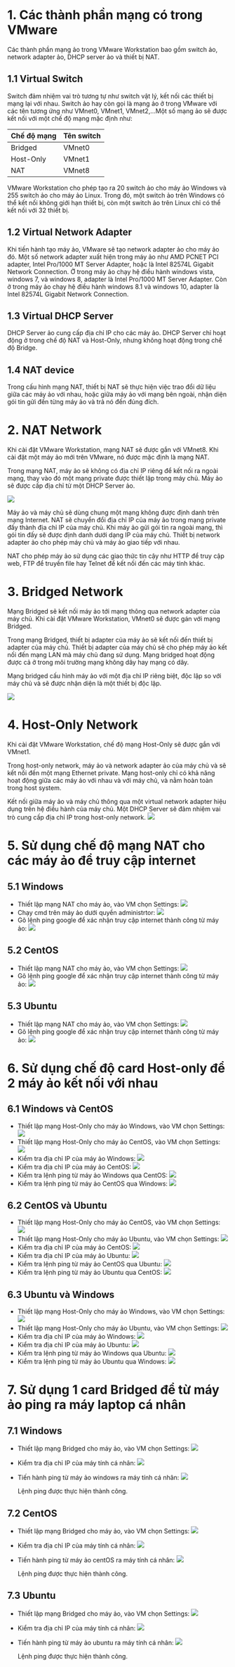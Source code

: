 # 1. Các thành phần mạng có trong VMware
Các thành phần mạng ảo trong VMware Workstation bao gồm switch ảo, network adapter ảo, DHCP server ảo và thiết bị NAT.
## 1.1 Virtual Switch
Switch đảm nhiệm vai trò tương tự như switch vật lý, kết nối các thiết bị mạng lại với nhau. Switch ảo hay còn gọi là mạng ảo ở trong VMware với các tên tương ứng như VMnet0, VMnet1, VMnet2,...Một số mạng ảo sẽ được kết nối với một chế độ mạng mặc định như:

| Chế độ mạng | Tên switch |
|:------------| :----------|
| Bridged     | VMnet0     |
| Host-Only   | VMnet1     |
| NAT         | VMnet8     |

VMware Workstation cho phép tạo ra 20 switch ảo cho máy ảo Windows và 255 switch ảo cho máy ảo Linux. Trong đó, một switch ảo trên Windows có thể kết nối không giới hạn thiết bị, còn một switch ảo trên Linux chỉ có thể kết nối với 32 thiết bị.

## 1.2 Virtual Network Adapter
Khi tiến hành tạo máy ảo, VMware sẽ tạo network adapter ảo cho máy ảo đó. Một số network adapter xuất hiện trong máy ảo như AMD PCNET PCI adapter, Intel Pro/1000 MT Server Adapter, hoặc là Intel 82574L Gigabit Network Connection. Ở trong máy ảo chạy hệ điều hành windows vista, windows 7, và windows 8, adapter là Intel Pro/1000 MT Server Adapter. Còn ở trong máy ảo chạy hệ điều hành windows 8.1 và windows 10, adapter là Intel 82574L Gigabit Network Connection.
## 1.3 Virtual DHCP Server
DHCP Server ảo cung cấp địa chỉ IP cho các máy ảo. DHCP Server chỉ hoạt động ở trong chế độ NAT và Host-Only, nhưng không hoạt động trong chế độ Bridge.
## 1.4 NAT device
Trong cấu hình mạng NAT, thiết bị NAT sẽ thực hiện việc trao đổi dữ liệu giữa các máy ảo với nhau, hoặc giữa máy ảo với mạng bên ngoài, nhận diện gói tin gửi đến từng máy ảo và trả nó đến đúng đích.
# 2. NAT Network
Khi cài đặt VMware Workstation, mạng NAT sẽ được gắn với VMnet8. Khi cài đặt một máy ảo mới trên VMware, nó được mặc định là mạng NAT.

Trong mạng NAT, máy ảo sẽ không có địa chỉ IP riêng để kết nối ra ngoài mạng, thay vào đó một mạng private được thiết lập trong máy chủ. Máy ảo sẽ được cấp địa chỉ từ một DHCP Server ảo.

![](../imgs/NAT_Network.png)

Máy ảo và máy chủ sẽ dùng chung một mạng không được định danh trên mạng Internet. NAT sẽ chuyển đổi địa chỉ IP của máy ảo trong mạng private đấy thành địa chỉ IP của máy chủ. Khi máy ảo gửi gói tin ra ngoài mạng, thì gói tin đấy sẽ được định danh dưới dạng IP của máy chủ. Thiết bị network adapter ảo cho phép máy chủ và máy ảo giao tiếp với nhau.

NAT cho phép máy ảo sử dụng các giao thức tin cậy như HTTP để truy cập web, FTP để truyền file hay Telnet để kết nối đến các máy tính khác. 
# 3. Bridged Network
Mạng Bridged sẽ kết nối máy ảo tới mạng thông qua network adapter của máy chủ. Khi cài đặt VMware Workstation, VMnet0 sẽ được gán với mạng Bridged. 

Trong mạng Bridged, thiết bị adapter của máy ảo sẽ kết nối đến thiết bị adapter của máy chủ. Thiết bị adapter của máy chủ sẽ cho phép máy ảo kết nối đến mạng LAN mà máy chủ đang sử dụng. Mạng bridged hoạt động được cả ở trong môi trường mạng không dây hay mạng có dây.

Mạng bridged cấu hình máy ảo với một địa chỉ IP riêng biệt, độc lập so với máy chủ và sẽ được nhận diện là một thiết bị độc lập. 

![](../imgs/Bridged%20Networking.png)
# 4. Host-Only Network
Khi cài đặt VMware Workstation, chế độ mạng Host-Only sẽ được gắn với VMnet1. 

Trong host-only network, máy ảo và network adapter ảo của máy chủ và sẽ kết nối đến một mạng Ethernet private. Mạng host-only chỉ có khả năng hoạt động giữa các máy ảo với nhau và với máy chủ, và nằm hoàn toàn trong host system. 

Kết nối giữa máy ảo và máy chủ thông qua một virtual network adapter hiệu dụng trên hệ điều hành của máy chủ. Một DHCP Server sẽ đảm nhiệm vai trò cung cấp địa chỉ IP trong host-only network.
![](../imgs/Host-Only_Network.png)
# 5. Sử dụng chế độ mạng NAT cho các máy ảo để truy cập internet
## 5.1 Windows
- Thiết lập mạng NAT cho máy ảo, vào VM chọn Settings:
![](../imgs/windows_NAT_1.png)
- Chạy cmd trên máy ảo dưới quyền administrtor:
![](../imgs/windows_NAT_2.png)
- Gõ lệnh ping google để xác nhận truy cập internet thành công từ máy ảo:
![](../imgs/windows_NAT_3.png)
## 5.2 CentOS
- Thiết lập mạng NAT cho máy ảo, vào VM chọn Settings:
![](../imgs/centOS_NAT_1.png)
- Gõ lệnh ping google để xác nhận truy cập internet thành công từ máy ảo:
![](../imgs/centOS_NAT_2.png)
## 5.3 Ubuntu
- Thiết lập mạng NAT cho máy ảo, vào VM chọn Settings:
![](../imgs/ubuntu_NAT_1.png)
- Gõ lệnh ping google để xác nhận truy cập internet thành công từ máy ảo:
![](../imgs/ubuntu_NAT_2.png)
# 6. Sử dụng chế độ card Host-only để 2 máy ảo kết nối với nhau
## 6.1 Windows và CentOS
- Thiết lập mạng Host-Only cho máy ảo Windows, vào VM chọn Settings:
![](../imgs/windows_Host-Only.png)
- Thiết lập mạng Host-Only cho máy ảo CentOS, vào VM chọn Settings:
![](../imgs/centOS_Host-Only.png)
- Kiểm tra địa chỉ IP của máy ảo Windows:
![](../imgs/windows_Host-Only_2.png)
- Kiểm tra địa chỉ IP của máy ảo CentOS:
![](../imgs/centOS_Host-Only_1.png)
- Kiểm tra lệnh ping từ máy ảo Windows qua CentOS:
![](../imgs/windows_to_centOS.png)
- Kiểm tra lệnh ping từ máy ảo CentOS qua Windows:
![](../imgs/centOS_to_windows.png)
## 6.2 CentOS và Ubuntu
- Thiết lập mạng Host-Only cho máy ảo CentOS, vào VM chọn Settings:
![](../imgs/centOS_Host-Only.png)
- Thiết lập mạng Host-Only cho máy ảo Ubuntu, vào VM chọn Settings:
![](../imgs/ubuntu_Host-Only.png)
- Kiểm tra địa chỉ IP của máy ảo CentOS:
![](../imgs/centOS_Host-Only_1.png)
- Kiểm tra địa chỉ IP của máy ảo Ubuntu:
![](../imgs/ubuntu_Host-Only_1.png)
- Kiểm tra lệnh ping từ máy ảo CentOS qua Ubuntu:
![](../imgs/centOS_to_ubuntu.png)
- Kiểm tra lệnh ping từ máy ảo Ubuntu qua CentOS:
![](../imgs/ubuntu_to_centOS.png)

## 6.3 Ubuntu và Windows
- Thiết lập mạng Host-Only cho máy ảo Windows, vào VM chọn Settings:
![](../imgs/windows_Host-Only.png)
- Thiết lập mạng Host-Only cho máy ảo Ubuntu, vào VM chọn Settings:
![](../imgs/ubuntu_Host-Only.png)
- Kiểm tra địa chỉ IP của máy ảo Windows:
![](../imgs/windows_Host-Only_2.png)
- Kiểm tra địa chỉ IP của máy ảo Ubuntu:
![](../imgs/ubuntu_Host-Only_1.png)
- Kiểm tra lệnh ping từ máy ảo Windows qua Ubuntu:
![](../imgs/windows_to_ubuntu.png)
- Kiểm tra lệnh ping từ máy ảo Ubuntu qua Windows:
![](../imgs/ubuntu_to_windows.png)
# 7. Sử dụng 1 card Bridged để từ máy ảo ping ra máy laptop cá nhân
## 7.1 Windows 
- Thiết lập mạng Bridged cho máy ảo, vào VM chọn Settings:
![](../imgs/windows_bridged_1.png)
- Kiểm tra địa chỉ IP của máy tính cá nhân:
![](../imgs/windows_bridged_2.png)
- Tiến hành ping từ máy ảo windows ra máy tính cá nhân:
![](../imgs/windows_bridged_3.png)

  Lệnh ping được thực hiện thành công.
## 7.2 CentOS
- Thiết lập mạng Bridged cho máy ảo, vào VM chọn Settings:
![](../imgs/windows_bridged_1.png)
- Kiểm tra địa chỉ IP của máy tính cá nhân:
![](../imgs/Screenshot%202024-12-10%20111544.png)
- Tiến hành ping từ máy ảo centOS ra máy tính cá nhân:
![](../imgs/Screenshot%202024-12-10%20111642.png)
  
  Lệnh ping được thực hiện thành công.
## 7.3 Ubuntu
- Thiết lập mạng Bridged cho máy ảo, vào VM chọn Settings:
![](../imgs/ubuntu_bridged_1.png)
- Kiểm tra địa chỉ IP của máy tính cá nhân:
![](../imgs/ubuntu_bridged_2.png)
- Tiến hành ping từ máy ảo ubuntu ra máy tính cá nhân:
![](../imgs/ubuntu_bridged_3.png)
   
  Lệnh ping được thực hiện thành công.